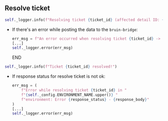## Resolve ticket

```python
self._logger.info(f"Resolving ticket {ticket_id} (affected detail ID: {detail_id})...")
```

* If there's an error while posting the data to the `bruin-bridge`:
  ```python
  err_msg = f"An error occurred when resolving ticket {ticket_id} -> {e}"
  [...]
  self._logger.error(err_msg)
  ```
  END

```python
self._logger.info(f"Ticket {ticket_id} resolved!")
```

* If response status for resolve ticket is not ok:
  ```python
  err_msg = (
      f"Error while resolving ticket {ticket_id} in "
      f"{self._config.ENVIRONMENT_NAME.upper()} "
      f"environment: Error {response_status} - {response_body}"
  )
  [...]
  self._logger.error(err_msg)
  ```